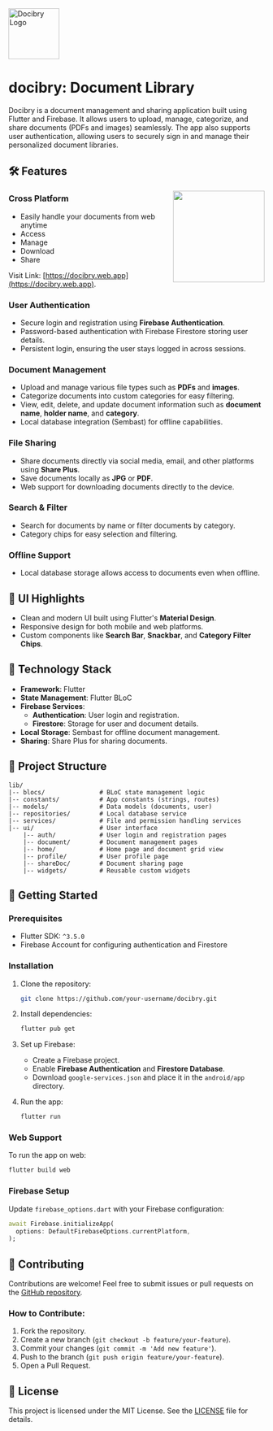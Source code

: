 <img src="https://github.com/user-attachments/assets/0e89c8ee-6fb4-485f-9e7d-443b6fff5a64" alt="Docibry Logo" width="100" height="100"/>

# **docibry: Document Library**

Docibry is a document management and sharing application built using Flutter and Firebase. It allows users to upload, manage, categorize, and share documents (PDFs and images) seamlessly. The app also supports user authentication, allowing users to securely sign in and manage their personalized document libraries.

## 🛠 Features

<p float="left">
        <img src="https://github.com/user-attachments/assets/ba400787-3fee-4636-a3f8-d9e2bdae14d0" align="right" width="180"/>
</p>

### Cross Platform

- Easily handle your documents from web anytime
- Access
- Manage
- Download
- Share

Visit Link: [https://docibry.web.app](https://docibry.web.app).

<!-- [![Docibry Web](https://img.shields.io/badge/visit-WebApp-brightgreen.svg?style=flat)](http://makeapullrequest.com)

![Docibry Web App](https://img.shields.io/badge/visit-Webapp-brightgreen.svg?style=flat&logoColor=%23F7A81B&logoSize=auto&color=%238f4c38&link=https%3A%2F%2Fdocibry.web.app)
 -->

### User Authentication

- Secure login and registration using **Firebase Authentication**.
- Password-based authentication with Firebase Firestore storing user details.
- Persistent login, ensuring the user stays logged in across sessions.

### Document Management

- Upload and manage various file types such as **PDFs** and **images**.
- Categorize documents into custom categories for easy filtering.
- View, edit, delete, and update document information such as **document name**, **holder name**, and **category**.
- Local database integration (Sembast) for offline capabilities.

### File Sharing

- Share documents directly via social media, email, and other platforms using **Share Plus**.
- Save documents locally as **JPG** or **PDF**.
- Web support for downloading documents directly to the device.

### Search & Filter

- Search for documents by name or filter documents by category.
- Category chips for easy selection and filtering.

### Offline Support

- Local database storage allows access to documents even when offline.

## 🎨 UI Highlights

- Clean and modern UI built using Flutter's **Material Design**.
- Responsive design for both mobile and web platforms.
- Custom components like **Search Bar**, **Snackbar**, and **Category Filter Chips**.

## 🔧 Technology Stack

- **Framework**: Flutter
- **State Management**: Flutter BLoC
- **Firebase Services**:
  - **Authentication**: User login and registration.
  - **Firestore**: Storage for user and document details.
- **Local Storage**: Sembast for offline document management.
- **Sharing**: Share Plus for sharing documents.

## 📁 Project Structure

```
lib/
|-- blocs/               # BLoC state management logic
|-- constants/           # App constants (strings, routes)
|-- models/              # Data models (documents, user)
|-- repositories/        # Local database service
|-- services/            # File and permission handling services
|-- ui/                  # User interface
    |-- auth/            # User login and registration pages
    |-- document/        # Document management pages
    |-- home/            # Home page and document grid view
    |-- profile/         # User profile page
    |-- shareDoc/        # Document sharing page
    |-- widgets/         # Reusable custom widgets
```

## 🚀 Getting Started

### Prerequisites

- Flutter SDK: `^3.5.0`
- Firebase Account for configuring authentication and Firestore

### Installation

1. Clone the repository:
   ```bash
   git clone https://github.com/your-username/docibry.git
   ```
2. Install dependencies:

   ```bash
   flutter pub get
   ```

3. Set up Firebase:

   - Create a Firebase project.
   - Enable **Firebase Authentication** and **Firestore Database**.
   - Download `google-services.json` and place it in the `android/app` directory.

4. Run the app:
   ```bash
   flutter run
   ```

### Web Support

To run the app on web:

```bash
flutter build web
```

### Firebase Setup

Update `firebase_options.dart` with your Firebase configuration:

```dart
await Firebase.initializeApp(
  options: DefaultFirebaseOptions.currentPlatform,
);
```

## 🤝 Contributing

Contributions are welcome! Feel free to submit issues or pull requests on the [GitHub repository](https://github.com/your-username/docibry).

### How to Contribute:

1. Fork the repository.
2. Create a new branch (`git checkout -b feature/your-feature`).
3. Commit your changes (`git commit -m 'Add new feature'`).
4. Push to the branch (`git push origin feature/your-feature`).
5. Open a Pull Request.

## 📄 License

This project is licensed under the MIT License. See the [LICENSE](LICENSE) file for details.
